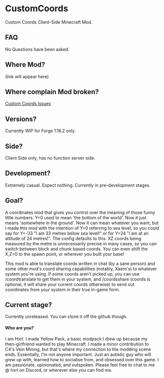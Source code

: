 # CustomCoords
Custom Coords Client-Side Minecraft Mod.

## FAQ
No Questions have been asked.

## Where Mod?
(link will appear here)

## Where complain Mod broken?
[Custom Coords Issues](https://github.com/Hxrlio/CustomCoords/issues)

## Versions?
Currently WIP for Forge 1.18.2 only.

## Side?
Client Side only, has no function server side.

## Development?
Extremely casual. Expect nothing. Currently in pre-development stages.

## Goal?
A coordinates mod that gives you control over the meaning of those funny little numbers.
Y=0 used to mean 'the bottom of the world'. Now it just means 'somewhere in the ground'. Now it can mean whatever you want, but I made this mod with the intention of Y=0 referring to sea level, so you could say for Y=-33 "I am 33 metres below sea level!" or for Y=24 "I am at an altitude of 24 metres!". The config defaults to this.
XZ coords being measured by the metre is unnecessarily precise in many cases, so you can switch between block and chunk based coords. You can even shift the X,Z=0 to the spawn point, or wherever you built your base!

This mod is able to translate coords written in chat (by a sane person) and some other mod's coord sharing capabilities (notably, Xaero's) to whatever system you're using. If some coords aren't picked up, you can use /coordtranslate <coords> to get them in your system, and /coordsshare <coords> (coords is optional, it will share your current coords otherwise) to send out coordinates from your system in their true in-game form.

## Current stage?
Currently unreleased. You can clone it off the github though.

#### Who are you?
I am Hxrl. I made Yellow Pack, a basic modpack I drew up because my then-girlfriend wanted to play Minecraft. I made a minor contribution to C4's Vein Mining, but that's where my connection to the modding scene ends. Essentially, I'm not anyone important. Just an autistic guy who will grew up with, learned how to socialise from, and obsessed over this game. I am passionate, opinionated, and outspoken. Please feel free to chat to me @ hxrl on Discord, or wherever else you can find me.
